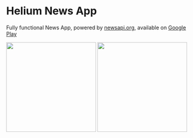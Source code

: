 # Helium News App

Fully functional News App, powered by [newsapi.org](https://newsapi.org), available on [Google Play](https://play.google.com/store/apps/details?id=com.jv.news)

<img src="https://github.com/joaquim-verges/Helium/blob/master/docs/images/news_ss_1.png" width="240"> <img src="https://github.com/joaquim-verges/Helium/blob/master/docs/images/news_ss_2.png" width="240">